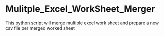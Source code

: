# Mulitple_Excel_WorkSheet_Merger
This python script will merge multiple excel work sheet and prepare a new csv file per merged worked sheet
